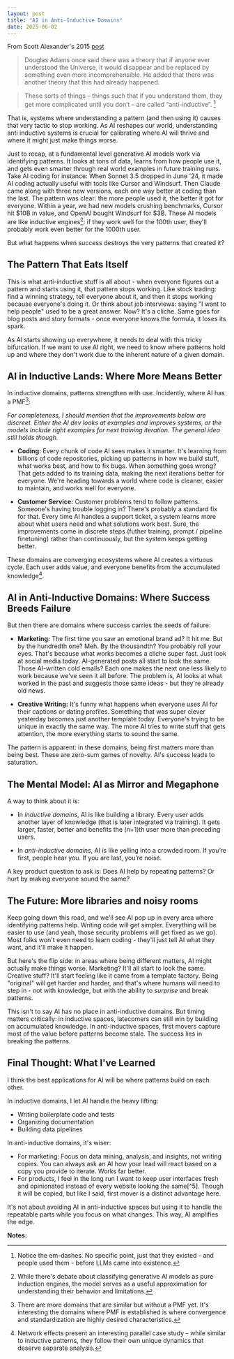 ```yaml
---
layout: post
title: "AI in Anti-Inductive Domains"
date: 2025-06-02
---
```

From Scott Alexander's 2015 [post](https://slatestarcodex.com/2015/01/11/the-phatic-and-the-anti-inductive/)

> Douglas Adams once said there was a theory that if anyone ever understood the Universe, it would disappear and be replaced by something even more incomprehensible. He added that there was another theory that this had already happened.

> These sorts of things – things such that if you understand them, they get more complicated until you don’t – are called “anti-inductive”. [^1]

That is, systems where understanding a pattern (and then using it) causes that very tactic to stop working. As AI reshapes our world, understanding anti inductive systems is crucial for calibrating where AI will thrive and where it might just make things worse.

Just to recap, at a fundamental level generative AI models work via identifying patterns. It looks at tons of data, learns from how people use it, and gets even smarter through real world examples in future training runs. Take AI coding for instance: When Sonnet 3.5 dropped in June '24, it made AI coding actually useful with tools like Cursor and Windsurf. Then Claude came along with three new versions, each one way better at coding than the last. The pattern was clear: the more people used it, the better it got for everyone. Within a year, we had new models crushing benchmarks, Cursor hit $10B in value, and OpenAI bought Windsurf for $3B. These AI models are like inductive engines[^2]: if they work well for the 100th user, they'll probably work even better for the 1000th user.

But what happens when success destroys the very patterns that created it?

## The Pattern That Eats Itself

This is what anti-inductive stuff is all about - when everyone figures out a pattern and starts using it, that pattern stops working. Like stock trading: find a winning strategy, tell everyone about it, and then it stops working because everyone's doing it. Or think about job interviews: saying "I want to help people" used to be a great answer. Now? It's a cliche. Same goes for blog posts and story formats - once everyone knows the formula, it loses its spark.

As AI starts showing up everywhere, it needs to deal with this tricky bifurcation. If we want to use AI right, we need to know where patterns hold up and where they don't work due to the inherent nature of a given domain.

## AI in Inductive Lands: Where More Means Better

In inductive domains, patterns strengthen with use. Incidently, where AI has a PMF[^3]:

*For completeness, I should mention that the improvements below are discreet. Either the AI dev looks at examples and improves systems, or the models include right examples for next training iteration. The general idea still holds though.*

* **Coding:** Every chunk of code AI sees makes it smarter. It's learning from billions of code repositories, picking up patterns in how we build stuff, what works best, and how to fix bugs. When something goes wrong? That gets added to its training data, making the next iterations better for everyone. We're heading towards a world where code is cleaner, easier to maintain, and works well for everyone.

* **Customer Service:** Customer problems tend to follow patterns. Someone's having trouble logging in? There's probably a standard fix for that. Every time AI handles a support ticket, a system learns more about what users need and what solutions work best. Sure, the improvements come in discrete steps (futher training, prompt / pipeline finetuning) rather than continuously, but the system keeps getting better.

These domains are converging ecosystems where AI creates a virtuous cycle. Each user adds value, and everyone benefits from the accumulated knowledge[^4]. 

## AI in Anti-Inductive Domains: Where Success Breeds Failure

But then there are domains where success carries the seeds of failure:

* **Marketing:** The first time you saw an emotional brand ad? It hit me. But by the hundredth one? Meh. By the thousandth? You probably roll your eyes. That's because what works becomes a cliche super fast. Just look at social media today. AI-generated posts all start to look the same. Those AI-written cold emails? Each one makes the next one less likely to work because we've seen it all before. The problem is, AI looks at what worked in the past and suggests those same ideas - but they're already old news.

* **Creative Writing:** It's funny what happens when everyone uses AI for their captions or dating profiles. Something that was super clever yesterday becomes just another template today. Everyone's trying to be unique in exactly the same way. The more AI tries to write stuff that gets attention, the more everything starts to sound the same.

The pattern is apparent: in these domains, being first matters more than being best. These are zero-sum games of novelty. AI's success leads to saturation.

## The Mental Model: AI as Mirror and Megaphone

A way to think about it is:

* In *inductive domains*, AI is like building a library. Every user adds another layer of knowledge (that is later integrated via training). It gets larger, faster, better and benefits the (n+1)th user more than preceding users. 

* In *anti-inductive domains*, AI is like yelling into a crowded room. If you’re first, people hear you. If you are last, you’re noise.

A key product question to ask is: Does AI help by repeating patterns? Or hurt by making everyone sound the same?

## The Future: More libraries and noisy rooms

Keep going down this road, and we'll see AI pop up in every area where identifying patterns help. Writing code will get simpler. Everything will be easier to use (and yeah, those security problems will get fixed as we go). Most folks won't even need to learn coding - they'll just tell AI what they want, and it'll make it happen.

But here's the flip side: in areas where being different matters, AI might actually make things worse. Marketing? It'll all start to look the same. Creative stuff? It'll start feeling like it came from a template factory. Being "original" will get harder and harder, and that's where humans will need to step in - not with knowledge, but with the ability to *surprise* and break patterns.

This isn't to say AI has no place in anti-inductive domains. But timing matters critically: in inductive spaces, latecomers can still win by building on accumulated knowledge. In anti-inductive spaces, first movers capture most of the value before patterns become stale. The success lies in breaking the patterns. 

## Final Thought: What I've Learned

I think the best applications for AI will be where patterns build on each other. 

In inductive domains, I let AI handle the heavy lifting:
- Writing boilerplate code and tests
- Organizing documentation
- Building data pipelines

In anti-inductive domains, it's wiser:
- For marketing: Focus on data mining, analysis, and insights, not writing copies. You can always ask an AI how your lead will react based on a copy you provide to iterate. Works far better. 
- For products, I feel in the long run I want to keep user interfaces fresh and opinionated instead of every website looking the same[^5]. Though it will be copied, but like I said, first mover is a distinct advantage here. 

It's not about avoiding AI in anti-inductive spaces but using it to handle the repeatable parts while you focus on what changes. This way, AI amplifies the edge. 


**Notes:**

[^1]: Notice the em-dashes. No specific point, just that they existed - and people used them - before LLMs came into existence. 

[^2]: While there's debate about classifying generative AI models as pure induction engines, the model serves as a useful approximation for understanding their behavior and limitations.

[^3]: There are more domains that are similar but without a PMF yet. It's interesting the domains where PMF is established is where convergence and standardization are highly desired characteristics. 

[^4]: Network effects present an interesting parallel case study – while similar to inductive patterns, they follow their own unique dynamics that deserve separate analysis.

